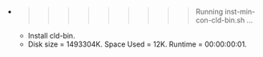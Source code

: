 * >>>>>>>>> Running inst-min-con-cld-bin.sh ...
  * Install cld-bin.
  * Disk size = 1493304K. Space Used = 12K. Runtime = 00:00:00:01.
